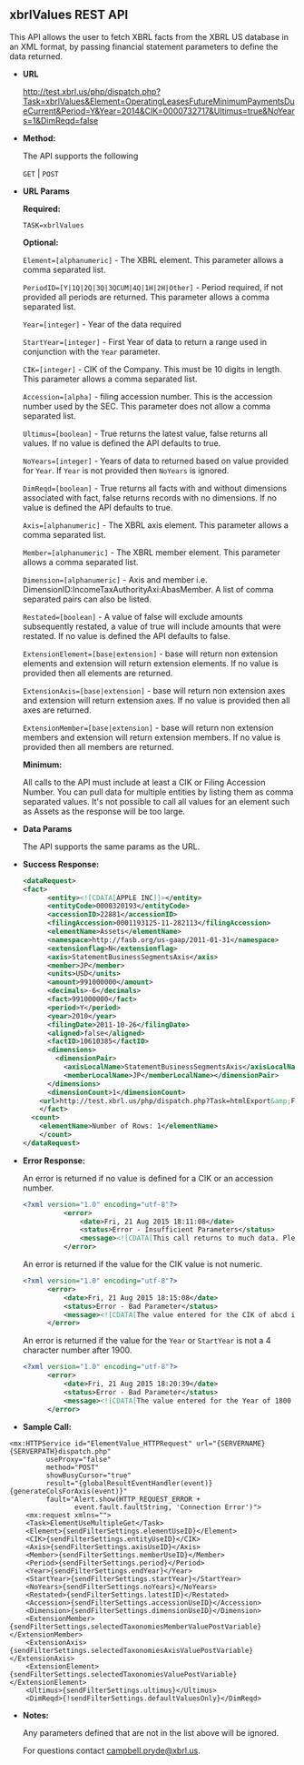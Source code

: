 
xbrlValues REST API
----
This API allows the user to fetch XBRL facts from the XBRL US database in an XML format, by passing financial statement parameters to define the data returned.

* **URL**

  <http://test.xbrl.us/php/dispatch.php?Task=xbrlValues&Element=OperatingLeasesFutureMinimumPaymentsDueCurrent&Period=Y&Year=2014&CIK=0000732717&Ultimus=true&NoYears=1&DimReqd=false>

* **Method:**

  The API supports the following

  `GET` | `POST`

*  **URL Params**

   **Required:**

   `TASK=xbrlValues`

   **Optional:**

   `Element=[alphanumeric]` - The XBRL element. This parameter allows a comma separated list.

   `PeriodID=[Y|1Q|2Q|3Q|3QCUM|4Q|1H|2H|Other]` - Period required, if not provided all periods are returned. This parameter allows a comma separated list.

   `Year=[integer]`     - Year of the data required

   `StartYear=[integer]`  - First Year of  data to return a range used in conjunction with the `Year` parameter.

   `CIK=[integer]`   - CIK of the Company. This must be 10 digits in length. This parameter allows a comma separated list.

    `Accession=[alpha]`   - filing accession number. This is the accession number used by the SEC. This parameter does not allow a comma separated list.

   `Ultimus=[boolean]`    - True returns the latest value, false returns all values. If no value is defined the API defaults to true.

   `NoYears=[integer]`  - Years of data to returned based on value provided for `Year`. If `Year` is not provided then `NoYears` is ignored.

   `DimReqd=[boolean]`    - True returns all facts with and without dimensions associated with fact, false returns records with no dimensions. If no value is defined the API defaults to true.

   `Axis=[alphanumeric]` - The XBRL axis element. This parameter allows a comma separated list.

   `Member=[alphanumeric]` - The XBRL member element. This parameter allows a comma separated list.

   `Dimension=[alphanumeric]` - Axis and member i.e. DimensionID:IncomeTaxAuthorityAxi:AbasMember. A list of comma separated pairs can also be listed.

   `Restated=[boolean]` - A value of false will exclude amounts subsequently restated, a value of true will include amounts that were restated. If no value is defined the API defaults to false.

   `ExtensionElement=[base|extension]` - base will return non extension elements and extension will return extension elements. If no value is provided then all elements are returned.

    `ExtensionAxis=[base|extension]` - base will return non extension axes and extension will return extension axes. If no value is provided then all axes are returned.

    `ExtensionMember=[base|extension]` - base will return non extension members and extension will return extension members. If no value is provided then all members are returned.

   **Minimum:**

   All calls to the API must include at least a CIK or Filing Accession Number.  You can pull data for multiple entities by listing them as comma separated values.  It's not possible to call all values for an element such as Assets as the response will be too large.



* **Data Params**

    The API supports the same params as the URL.

* **Success Response:**

    ```XML
    <dataRequest>
    <fact>
          <entity><![CDATA[APPLE INC]]></entity>
          <entityCode>0000320193</entityCode>
          <accessionID>22881</accessionID>
          <filingAccession>0001193125-11-282113</filingAccession>
          <elementName>Assets</elementName>
          <namespace>http://fasb.org/us-gaap/2011-01-31</namespace>
          <extensionflag>N</extensionflag>
          <axis>StatementBusinessSegmentsAxis</axis>
          <member>JP</member>
          <units>USD</units>
          <amount>991000000</amount>
          <decimals>-6</decimals>
          <fact>991000000</fact>
          <period>Y</period>
          <year>2010</year>
          <filingDate>2011-10-26</filingDate>
          <aligned>false</aligned>
          <factID>10610385</factID>
          <dimensions>
            <dimensionPair>
              <axisLocalName>StatementBusinessSegmentsAxis</axisLocalName>
              <memberLocalName>JP</memberLocalName></dimensionPair>
          </dimensions>
          <dimensionCount>1</dimensionCount>
        <url>http://test.xbrl.us/php/dispatch.php?Task=htmlExport&amp;FactID=10610385</url>
        </fact>
      <count>
        <elementName>Number of Rows: 1</elementName>
        </count>
    </dataRequest>
    ```
* **Error Response:**

    An error is returned if no value is defined for a CIK or an accession number.

    ```XML
    <?xml version="1.0" encoding="utf-8"?>
              <error>
                  <date>Fri, 21 Aug 2015 18:11:08</date>
                  <status>Error - Insufficient Parameters</status>
                  <message><![CDATA[This call returns to much data. Please revise the attributes to include at least a CIK or Accession Number.]]></message>
              </error>
    ```
    An error is returned if the value for the CIK value is not numeric.

    ```XML
    <?xml version="1.0" encoding="utf-8"?>
          <error>
              <date>Fri, 21 Aug 2015 18:15:08</date>
              <status>Error - Bad Parameter</status>
              <message><![CDATA[The value entered for the CIK of abcd is not valid.]]></message>
          </error>
    ```

    An error is returned if the value for the `Year` or `StartYear` is not a 4 character number after 1900.

    ```XML
    <?xml version="1.0" encoding="utf-8"?>
          <error>
              <date>Fri, 21 Aug 2015 18:20:39</date>
              <status>Error - Bad Parameter</status>
              <message><![CDATA[The value entered for the Year of 1800 is not a valid year.]]></message>
          </error>
    ```



* **Sample Call:**

```
<mx:HTTPService id="ElementValue_HTTPRequest" url="{SERVERNAME}{SERVERPATH}dispatch.php"
		 useProxy="false"
		 method="POST"  
		 showBusyCursor="true"
		 result="{globalResultEventHandler(event)}{generateColsForAxis(event)}"
		 fault="Alert.show(HTTP_REQUEST_ERROR +
		 		event.fault.faultString, 'Connection Error')">
    <mx:request xmlns="">
    <Task>ElementUseMultipleGet</Task>
    <Element>{sendFilterSettings.elementUseID}</Element>
    <CIK>{sendFilterSettings.entityUseID}</CIK>
    <Axis>{sendFilterSettings.axisUseID}</Axis>
    <Member>{sendFilterSettings.memberUseID}</Member>
    <Period>{sendFilterSettings.period}</Period>
    <Year>{sendFilterSettings.endYear}</Year>
    <StartYear>{sendFilterSettings.startYear}</StartYear>
    <NoYears>{sendFilterSettings.noYears}</NoYears>
    <Restated>{sendFilterSettings.latestID}</Restated>
    <Accession>{sendFilterSettings.accessionUseID}</Accession>
    <Dimension>{sendFilterSettings.dimensionUseID}</Dimension>
    <ExtensionMember>{sendFilterSettings.selectedTaxonomiesMemberValuePostVariable}</ExtensionMember>
    <ExtensionAxis>{sendFilterSettings.selectedTaxonomiesAxisValuePostVariable}</ExtensionAxis>
    <ExtensionElement>{sendFilterSettings.selectedTaxonomiesValuePostVariable}</ExtensionElement>
    <Ultimus>{sendFilterSettings.ultimus}</Ultimus>
    <DimReqd>{!sendFilterSettings.defaultValuesOnly}</DimReqd>

```

* **Notes:**

  Any parameters defined that are not in the list above will be ignored.

  For questions contact campbell.pryde@xbrl.us.
